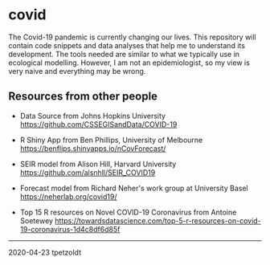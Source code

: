 # covid

The Covid-19 pandemic is currently changing our lives. This repository will contain code snippets and data analyses that help me to understand its development. The tools needed are similar to what we typically use in ecological modelling. However, I am not an epidemiologist, so my view is very naive and everything may be wrong.

## Resources from other people

* Data Source from Johns Hopkins University https://github.com/CSSEGISandData/COVID-19
* R Shiny App from Ben Phillips, University of Melbourne https://benflips.shinyapps.io/nCovForecast/
* SEIR model from Alison Hill, Harvard University https://github.com/alsnhll/SEIR_COVID19
* Forecast model from Richard Neher's work group at University Basel https://neherlab.org/covid19/

* Top 15 R resources on Novel COVID-19 Coronavirus from Antoine Soetewey https://towardsdatascience.com/top-5-r-resources-on-covid-19-coronavirus-1d4c8df6d85f

----

2020-04-23 tpetzoldt
